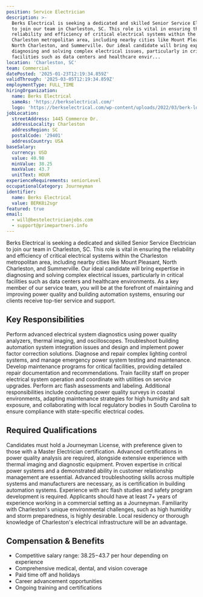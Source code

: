 ```yaml
---
position: Service Electrician
description: >-
  Berks Electrical is seeking a dedicated and skilled Senior Service Electrician
  to join our team in Charleston, SC. This role is vital in ensuring the
  reliability and efficiency of critical electrical systems within the
  Charleston metropolitan area, including nearby cities like Mount Pleasant,
  North Charleston, and Summerville. Our ideal candidate will bring expertise in
  diagnosing and solving complex electrical issues, particularly in critical
  facilities such as data centers and healthcare envir...
location: 'Charleston, SC'
team: Commercial
datePosted: '2025-01-23T12:19:34.859Z'
validThrough: '2025-03-05T12:19:34.859Z'
employmentType: FULL_TIME
hiringOrganization:
  name: Berks Electrical
  sameAs: 'https://berkselectrical.com/'
  logo: 'https://berkselectrical.com/wp-content/uploads/2022/03/berk-logo.jpg'
jobLocation:
  streetAddress: 1445 Commerce Dr.
  addressLocality: Charleston
  addressRegion: SC
  postalCode: '29401'
  addressCountry: USA
baseSalary:
  currency: USD
  value: 40.98
  minValue: 38.25
  maxValue: 43.7
  unitText: HOUR
experienceRequirements: seniorLevel
occupationalCategory: Journeyman
identifier:
  name: Berks Electrical
  value: BERK8i2sgr
featured: true
email:
  - will@bestelectricianjobs.com
  - support@primepartners.info
---
```




Berks Electrical is seeking a dedicated and skilled Senior Service Electrician to join our team in Charleston, SC. This role is vital in ensuring the reliability and efficiency of critical electrical systems within the Charleston metropolitan area, including nearby cities like Mount Pleasant, North Charleston, and Summerville. Our ideal candidate will bring expertise in diagnosing and solving complex electrical issues, particularly in critical facilities such as data centers and healthcare environments. As a key member of our service team, you will be at the forefront of maintaining and improving power quality and building automation systems, ensuring our clients receive top-tier service and support.

## Key Responsibilities

Perform advanced electrical system diagnostics using power quality analyzers, thermal imaging, and oscilloscopes. Troubleshoot building automation system integration issues and design and implement power factor correction solutions. Diagnose and repair complex lighting control systems, and manage emergency power system testing and maintenance. Develop maintenance programs for critical facilities, providing detailed repair documentation and recommendations. Train facility staff on proper electrical system operation and coordinate with utilities on service upgrades. Perform arc flash assessments and labeling. Additional responsibilities include conducting power quality surveys in coastal environments, adapting maintenance strategies for high humidity and salt exposure, and collaborating with local regulatory bodies in South Carolina to ensure compliance with state-specific electrical codes.

## Required Qualifications

Candidates must hold a Journeyman License, with preference given to those with a Master Electrician certification. Advanced certifications in power quality analysis are required, alongside extensive experience with thermal imaging and diagnostic equipment. Proven expertise in critical power systems and a demonstrated ability in customer relationship management are essential. Advanced troubleshooting skills across multiple systems and manufacturers are necessary, as is certification in building automation systems. Experience with arc flash studies and safety program development is required. Applicants should have at least 7+ years of experience working in a commercial setting as a Journeyman. Familiarity with Charleston's unique environmental challenges, such as high humidity and storm preparedness, is highly desirable. Local residency or thorough knowledge of Charleston's electrical infrastructure will be an advantage.

## Compensation & Benefits

- Competitive salary range: $38.25-$43.7 per hour depending on experience
- Comprehensive medical, dental, and vision coverage
- Paid time off and holidays
- Career advancement opportunities
- Ongoing training and certifications
